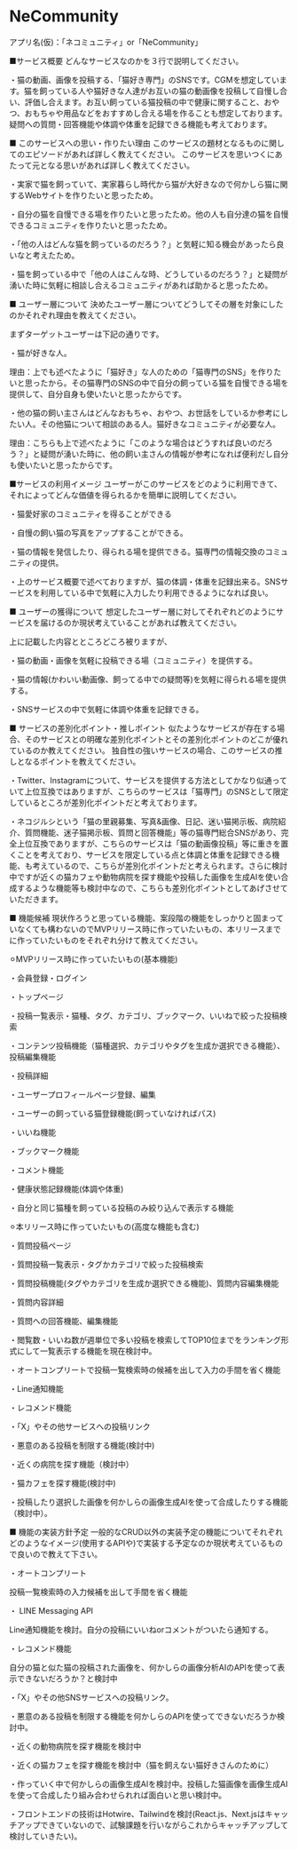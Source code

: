 # NeCommunity

アプリ名(仮)：「ネコミュニティ」or「NeCommunity」

■サービス概要
どんなサービスなのかを３行で説明してください。

・猫の動画、画像を投稿する、「猫好き専門」のSNSです。CGMを想定しています。猫を飼っている人や猫好きな人達がお互いの猫の動画像を投稿して自慢し合い、評価し合えます。お互い飼っている猫投稿の中で健康に関すること、おやつ、おもちゃや用品などをおすすめし合える場を作ることも想定しております。疑問への質問・回答機能や体調や体重を記録できる機能も考えております。

■ このサービスへの思い・作りたい理由
このサービスの題材となるものに関してのエピソードがあれば詳しく教えてください。
このサービスを思いつくにあたって元となる思いがあれば詳しく教えてください。

・実家で猫を飼っていて、実家暮らし時代から猫が大好きなので何かしら猫に関するWebサイトを作りたいと思ったため。

・自分の猫を自慢できる場を作りたいと思ったため。他の人も自分達の猫を自慢できるコミュニティを作りたいと思ったため。

・「他の人はどんな猫を飼っているのだろう？」と気軽に知る機会があったら良いなと考えたため。

・猫を飼っている中で「他の人はこんな時、どうしているのだろう？」と疑問が湧いた時に気軽に相談し合えるコミュニティがあれば助かると思ったため。

■ ユーザー層について
決めたユーザー層についてどうしてその層を対象にしたのかそれぞれ理由を教えてください。

まずターゲットユーザーは下記の通りです。

・猫が好きな人。

理由：上でも述べたように「猫好き」な人のための「猫専門のSNS」を作りたいと思ったから。その猫専門のSNSの中で自分の飼っている猫を自慢できる場を提供して、自分自身も使いたいと思ったからです。

・他の猫の飼い主さんはどんなおもちゃ、おやつ、お世話をしているか参考にしたい人。その他猫について相談のある人。猫好きなコミュニティが必要な人。

理由：こちらも上で述べたように「このような場合はどうすれば良いのだろう？」と疑問が湧いた時に、他の飼い主さんの情報が参考になれば便利だし自分も使いたいと思ったからです。

■サービスの利用イメージ
ユーザーがこのサービスをどのように利用できて、それによってどんな価値を得られるかを簡単に説明してください。

・猫愛好家のコミュニティを得ることができる

・自慢の飼い猫の写真をアップすることができる。

・猫の情報を発信したり、得られる場を提供できる。猫専門の情報交換のコミュニティの提供。

・上のサービス概要で述べておりますが、猫の体調・体重を記録出来る。SNSサービスを利用している中で気軽に入力したり利用できるようになれば良い。

■ ユーザーの獲得について
想定したユーザー層に対してそれぞれどのようにサービスを届けるのか現状考えていることがあれば教えてください。

上に記載した内容とところどころ被りますが、

・猫の動画・画像を気軽に投稿できる場（コミュニティ）を提供する。

・猫の情報(かわいい動画像、飼ってる中での疑問等)を気軽に得られる場を提供する。

・SNSサービスの中で気軽に体調や体重を記録できる。

■ サービスの差別化ポイント・推しポイント
似たようなサービスが存在する場合、そのサービスとの明確な差別化ポイントとその差別化ポイントのどこが優れているのか教えてください。
独自性の強いサービスの場合、このサービスの推しとなるポイントを教えてください。

・Twitter、Instagramについて、サービスを提供する方法としてかなり似通っていて上位互換ではありますが、こちらのサービスは「猫専門」のSNSとして限定しているところが差別化ポイントだと考えております。

・ネコジルシという「猫の里親募集、写真&画像、日記、迷い猫掲示板、病院紹介、質問機能、迷子猫掲示板、質問と回答機能」等の猫専門総合SNSがあり、完全上位互換でありますが、こちらのサービスは「猫の動画像投稿」等に重きを置くことを考えており、サービスを限定している点と体調と体重を記録できる機能、も考えているので、こちらが差別化ポイントだと考えられます。さらに検討中ですが近くの猫カフェや動物病院を探す機能や投稿した画像を生成AIを使い合成するような機能等も検討中なので、こちらも差別化ポイントとしてあげさせていただきます。

■ 機能候補
現状作ろうと思っている機能、案段階の機能をしっかりと固まっていなくても構わないのでMVPリリース時に作っていたいもの、本リリースまでに作っていたいものをそれぞれ分けて教えてください。

⚪︎MVPリリース時に作っていたいもの(基本機能)

・会員登録・ログイン

・トップページ

・投稿一覧表示・猫種、タグ、カテゴリ、ブックマーク、いいねで絞った投稿検索

・コンテンツ投稿機能（猫種選択、カテゴリやタグを生成か選択できる機能）、投稿編集機能

・投稿詳細

・ユーザープロフィールページ登録、編集

・ユーザーの飼っている猫登録機能(飼っていなければパス)

・いいね機能

・ブックマーク機能

・コメント機能

・健康状態記録機能(体調や体重)

・自分と同じ猫種を飼っている投稿のみ絞り込んで表示する機能

⚪︎本リリース時に作っていたいもの(高度な機能も含む)

・質問投稿ページ

・質問投稿一覧表示・タグかカテゴリで絞った投稿検索

・質問投稿機能(タグやカテゴリを生成か選択できる機能)、質問内容編集機能

・質問内容詳細

・質問への回答機能、編集機能

・閲覧数・いいね数が週単位で多い投稿を検索してTOP10位までをランキング形式にして一覧表示する機能を現在検討中。

・オートコンプリートで投稿一覧検索時の候補を出して入力の手間を省く機能

・Line通知機能

・レコメンド機能

・「X」やその他サービスへの投稿リンク

・悪意のある投稿を制限する機能(検討中)

・近くの病院を探す機能（検討中）

・猫カフェを探す機能(検討中)

・投稿したり選択した画像を何かしらの画像生成AIを使って合成したりする機能（検討中）。

■ 機能の実装方針予定
一般的なCRUD以外の実装予定の機能についてそれぞれどのようなイメージ(使用するAPIや)で実装する予定なのか現状考えているもので良いので教えて下さい。

・オートコンプリート

投稿一覧検索時の入力候補を出して手間を省く機能

・ LINE Messaging API

Line通知機能を検討。自分の投稿にいいねorコメントがついたら通知する。

・レコメンド機能

自分の猫と似た猫の投稿された画像を、何かしらの画像分析AIのAPIを使って表示できないだろうか？と検討中

・「X」やその他SNSサービスへの投稿リンク。

・悪意のある投稿を制限する機能を何かしらのAPIを使ってできないだろうか検討中。

・近くの動物病院を探す機能を検討中

・近くの猫カフェを探す機能を検討中（猫を飼えない猫好きさんのために）

・作っていく中で何かしらの画像生成AIを検討中。投稿した猫画像を画像生成AIを使って合成したり組み合わせられれば面白いと思い検討中。

・フロントエンドの技術はHotwire、Tailwindを検討(React.js、Next.jsはキャッチアップできていないので、試験課題を行いながらこれからキャッチアップして検討していきたい)。
